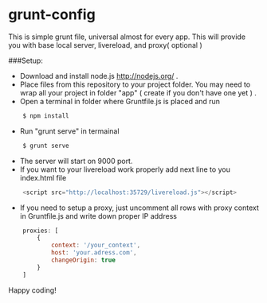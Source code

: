 grunt-config
============

This is simple grunt file, universal almost for every app. This will provide you with base local server, livereload, and proxy( optional )

###Setup:

* Download and install node.js http://nodejs.org/ .
* Place files from this repository to your project folder. You may need to wrap all your project in folder "app" ( create if you don't have one yet ) .
* Open a terminal in folder where Gruntfile.js is placed and run 
```javascript
	$ npm install
```	
* Run "grunt serve" in termainal

```javascript
	$ grunt serve
```	
* The server will start on 9000 port.
* If you want to your livereload work properly add next line to you index.html file
```javascript
	<script src="http://localhost:35729/livereload.js"></script>
```
* If you need to setup a proxy, just uncomment all rows with proxy context in Gruntfile.js and write down proper IP address
```javascript
	proxies: [
    	{
      		context: '/your_context',
      		host: 'your.adress.com',                    
      		changeOrigin: true
    	}
    ]
```
 
Happy coding!
